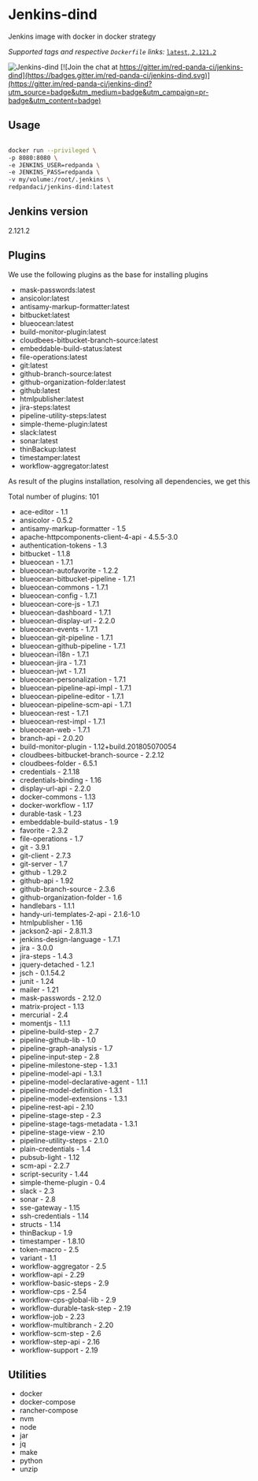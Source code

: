 # Jenkins-dind

Jenkins image with docker in docker strategy

_Supported tags and respective `Dockerfile` links:_
[`latest`, `2.121.2`](Dockerfile)

![Jenkins-dind](https://raw.githubusercontent.com/red-panda-ci/jenkins-dind/master/logo.png) [![Join the chat at https://gitter.im/red-panda-ci/jenkins-dind](https://badges.gitter.im/red-panda-ci/jenkins-dind.svg)](https://gitter.im/red-panda-ci/jenkins-dind?utm_source=badge&utm_medium=badge&utm_campaign=pr-badge&utm_content=badge)

## Usage

```bash

docker run --privileged \
-p 8080:8080 \
-e JENKINS_USER=redpanda \
-e JENKINS_PASS=redpanda \
-v my/volume:/root/.jenkins \
redpandaci/jenkins-dind:latest

```

## Jenkins version

2.121.2

## Plugins

We use the following plugins as the base for installing plugins

* mask-passwords:latest
* ansicolor:latest
* antisamy-markup-formatter:latest
* bitbucket:latest
* blueocean:latest
* build-monitor-plugin:latest
* cloudbees-bitbucket-branch-source:latest
* embeddable-build-status:latest
* file-operations:latest
* git:latest
* github-branch-source:latest
* github-organization-folder:latest
* github:latest
* htmlpublisher:latest
* jira-steps:latest
* pipeline-utility-steps:latest
* simple-theme-plugin:latest
* slack:latest
* sonar:latest
* thinBackup:latest
* timestamper:latest
* workflow-aggregator:latest

As result of the plugins installation, resolving all dependencies, we get this

Total number of plugins: 101

* ace-editor - 1.1
* ansicolor - 0.5.2
* antisamy-markup-formatter - 1.5
* apache-httpcomponents-client-4-api - 4.5.5-3.0
* authentication-tokens - 1.3
* bitbucket - 1.1.8
* blueocean - 1.7.1
* blueocean-autofavorite - 1.2.2
* blueocean-bitbucket-pipeline - 1.7.1
* blueocean-commons - 1.7.1
* blueocean-config - 1.7.1
* blueocean-core-js - 1.7.1
* blueocean-dashboard - 1.7.1
* blueocean-display-url - 2.2.0
* blueocean-events - 1.7.1
* blueocean-git-pipeline - 1.7.1
* blueocean-github-pipeline - 1.7.1
* blueocean-i18n - 1.7.1
* blueocean-jira - 1.7.1
* blueocean-jwt - 1.7.1
* blueocean-personalization - 1.7.1
* blueocean-pipeline-api-impl - 1.7.1
* blueocean-pipeline-editor - 1.7.1
* blueocean-pipeline-scm-api - 1.7.1
* blueocean-rest - 1.7.1
* blueocean-rest-impl - 1.7.1
* blueocean-web - 1.7.1
* branch-api - 2.0.20
* build-monitor-plugin - 1.12+build.201805070054
* cloudbees-bitbucket-branch-source - 2.2.12
* cloudbees-folder - 6.5.1
* credentials - 2.1.18
* credentials-binding - 1.16
* display-url-api - 2.2.0
* docker-commons - 1.13
* docker-workflow - 1.17
* durable-task - 1.23
* embeddable-build-status - 1.9
* favorite - 2.3.2
* file-operations - 1.7
* git - 3.9.1
* git-client - 2.7.3
* git-server - 1.7
* github - 1.29.2
* github-api - 1.92
* github-branch-source - 2.3.6
* github-organization-folder - 1.6
* handlebars - 1.1.1
* handy-uri-templates-2-api - 2.1.6-1.0
* htmlpublisher - 1.16
* jackson2-api - 2.8.11.3
* jenkins-design-language - 1.7.1
* jira - 3.0.0
* jira-steps - 1.4.3
* jquery-detached - 1.2.1
* jsch - 0.1.54.2
* junit - 1.24
* mailer - 1.21
* mask-passwords - 2.12.0
* matrix-project - 1.13
* mercurial - 2.4
* momentjs - 1.1.1
* pipeline-build-step - 2.7
* pipeline-github-lib - 1.0
* pipeline-graph-analysis - 1.7
* pipeline-input-step - 2.8
* pipeline-milestone-step - 1.3.1
* pipeline-model-api - 1.3.1
* pipeline-model-declarative-agent - 1.1.1
* pipeline-model-definition - 1.3.1
* pipeline-model-extensions - 1.3.1
* pipeline-rest-api - 2.10
* pipeline-stage-step - 2.3
* pipeline-stage-tags-metadata - 1.3.1
* pipeline-stage-view - 2.10
* pipeline-utility-steps - 2.1.0
* plain-credentials - 1.4
* pubsub-light - 1.12
* scm-api - 2.2.7
* script-security - 1.44
* simple-theme-plugin - 0.4
* slack - 2.3
* sonar - 2.8
* sse-gateway - 1.15
* ssh-credentials - 1.14
* structs - 1.14
* thinBackup - 1.9
* timestamper - 1.8.10
* token-macro - 2.5
* variant - 1.1
* workflow-aggregator - 2.5
* workflow-api - 2.29
* workflow-basic-steps - 2.9
* workflow-cps - 2.54
* workflow-cps-global-lib - 2.9
* workflow-durable-task-step - 2.19
* workflow-job - 2.23
* workflow-multibranch - 2.20
* workflow-scm-step - 2.6
* workflow-step-api - 2.16
* workflow-support - 2.19

## Utilities

* docker
* docker-compose
* rancher-compose
* nvm
* node
* jar
* jq
* make
* python
* unzip
